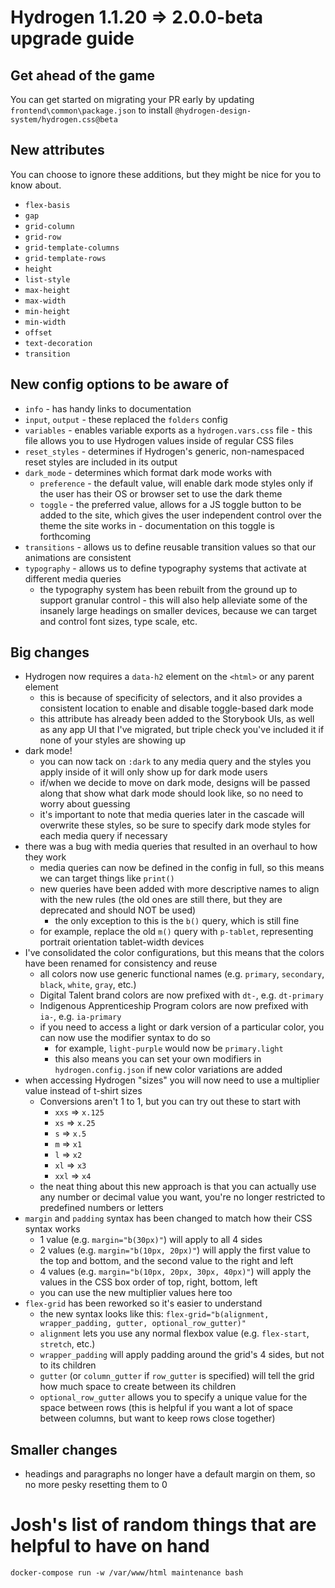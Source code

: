 # Hydrogen 1.1.20 => 2.0.0-beta upgrade guide

## Get ahead of the game
You can get started on migrating your PR early by updating `frontend\common\package.json` to install `@hydrogen-design-system/hydrogen.css@beta`

## New attributes
You can choose to ignore these additions, but they might be nice for you to know about.
- `flex-basis`
- `gap`
- `grid-column`
- `grid-row`
- `grid-template-columns`
- `grid-template-rows`
- `height`
- `list-style`
- `max-height`
- `max-width`
- `min-height`
- `min-width`
- `offset`
- `text-decoration`
- `transition`

## New config options to be aware of
- `info` - has handy links to documentation
- `input`, `output` - these replaced the `folders` config
- `variables` - enables variable exports as a `hydrogen.vars.css` file - this file allows you to use Hydrogen values inside of regular CSS files
- `reset_styles` - determines if Hydrogen's generic, non-namespaced reset styles are included in its output
- `dark_mode` - determines which format dark mode works with
  - `preference` - the default value, will enable dark mode styles only if the user has their OS or browser set to use the dark theme
  - `toggle` - the preferred value, allows for a JS toggle button to be added to the site, which gives the user independent control over the theme the site works in - documentation on this toggle is forthcoming
- `transitions` - allows us to define reusable transition values so that our animations are consistent
- `typography` - allows us to define typography systems that activate at different media queries
  - the typography system has been rebuilt from the ground up to support granular control - this will also help alleviate some of the insanely large headings on smaller devices, because we can target and control font sizes, type scale, etc.

## Big changes
- Hydrogen now requires a `data-h2` element on the `<html>` or any parent element
  - this is because of specificity of selectors, and it also provides a consistent location to enable and disable toggle-based dark mode
  - this attribute has already been added to the Storybook UIs, as well as any app UI that I've migrated, but triple check you've included it if none of your styles are showing up
- dark mode!
  - you can now tack on `:dark` to any media query and the styles you apply inside of it will only show up for dark mode users
  - if/when we decide to move on dark mode, designs will be passed along that show what dark mode should look like, so no need to worry about guessing
  - it's important to note that media queries later in the cascade will overwrite these styles, so be sure to specify dark mode styles for each media query if necessary
- there was a bug with media queries that resulted in an overhaul to how they work
  - media queries can now be defined in the config in full, so this means we can target things like `print()`
  - new queries have been added with more descriptive names to align with the new rules (the old ones are still there, but they are deprecated and should NOT be used)
    - the only exception to this is the `b()` query, which is still fine
  - for example, replace the old `m()` query with `p-tablet`, representing portrait orientation tablet-width devices
- I've consolidated the color configurations, but this means that the colors have been renamed for consistency and reuse
  - all colors now use generic functional names (e.g. `primary`, `secondary`, `black`, `white`, `gray`, etc.)
  - Digital Talent brand colors are now prefixed with `dt-`, e.g. `dt-primary`
  - Indigenous Apprenticeship Program colors are now prefixed with `ia-`, e.g. `ia-primary`
  - if you need to access a light or dark version of a particular color, you can now use the modifier syntax to do so
    - for example, `light-purple` would now be `primary.light`
    - this also means you can set your own modifiers in `hydrogen.config.json` if new color variations are added
- when accessing Hydrogen "sizes" you will now need to use a multiplier value instead of t-shirt sizes
  - Conversions aren't 1 to 1, but you can try out these to start with
    - `xxs` => `x.125`
    - `xs` => `x.25`
    - `s` => `x.5`
    - `m` => `x1`
    - `l` => `x2`
    - `xl` => `x3`
    - `xxl` => `x4`
  - the neat thing about this new approach is that you can actually use any number or decimal value you want, you're no longer restricted to predefined numbers or letters
- `margin` and `padding` syntax has been changed to match how their CSS syntax works
  - 1 value (e.g. `margin="b(30px)"`) will apply to all 4 sides
  - 2 values (e.g. `margin="b(10px, 20px)"`) will apply the first value to the top and bottom, and the second value to the right and left
  - 4 values (e.g. `margin="b(10px, 20px, 30px, 40px)"`) will apply the values in the CSS box order of top, right, bottom, left
  - you can use the new multiplier values here too
- `flex-grid` has been reworked so it's easier to understand
  - the new syntax looks like this: `flex-grid="b(alignment, wrapper_padding, gutter, optional_row_gutter)"`
  - `alignment` lets you use any normal flexbox value (e.g. `flex-start`, `stretch`, etc.)
  - `wrapper_padding` will apply padding around the grid's 4 sides, but not to its children
  - `gutter` (or `column_gutter` if `row_gutter` is specified) will tell the grid how much space to create between its children
  - `optional_row_gutter` allows you to specify a unique value for the space between rows (this is helpful if you want a lot of space between columns, but want to keep rows close together)

## Smaller changes
- headings and paragraphs no longer have a default margin on them, so no more pesky resetting them to 0

# Josh's list of random things that are helpful to have on hand
`docker-compose run -w /var/www/html maintenance bash`

